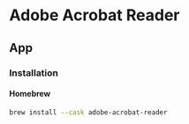 # Adobe Acrobat Reader

## App

### Installation

#### Homebrew

```sh
brew install --cask adobe-acrobat-reader
```
